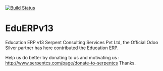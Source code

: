 [![Build Status](https://travis-ci.org/JayVora-SerpentCS/OdooEduERP.svg?branch=13.0)](https://travis-ci.org/JayVora-SerpentCS/OdooEduERP)

# EduERPv13
Education ERP v13
Serpent Consulting Services Pvt Ltd, the Official Odoo Silver partner has here contributed the Education ERP.

Help us do better by donating to us and motivating us : http://www.serpentcs.com/page/donate-to-serpentcs
Thanks.
